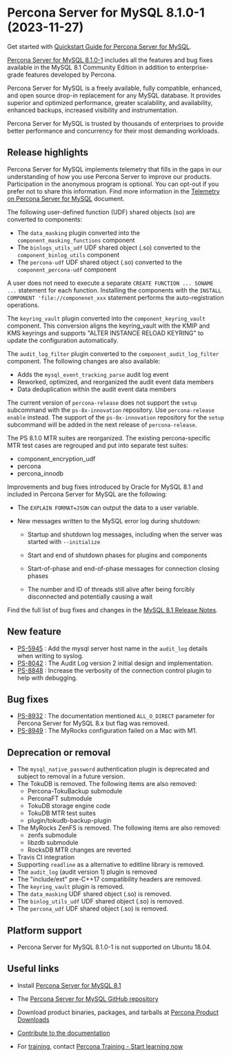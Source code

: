 # Percona Server for MySQL 8.1.0-1 (2023-11-27)

Get started with [Quickstart Guide for Percona Server for MySQL].

[Percona Server for MySQL 8.1.0-1] includes all the features and bug fixes available in the
MySQL 8.1 Community Edition in addition to enterprise-grade features developed by Percona.

Percona Server for MySQL is a freely available, fully compatible, enhanced, and open source drop-in replacement for any MySQL database. It provides superior and optimized performance, greater scalability, and availability, enhanced backups, increased visibility and instrumentation.

Percona Server for MySQL is trusted by thousands of enterprises to provide better performance and concurrency for their most demanding workloads.

## Release highlights

Percona Server for MySQL implements telemetry that fills in the gaps in our understanding of how you use Percona Server to improve our products. Participation in the anonymous program is optional. You can opt-out if you prefer not to share this information. Find more information in the [Telemetry on Percona Server for MySQL](../telemetry.md) document.

The following user-defined function (UDF) shared objects (so) are converted to components:

* The `data_masking` plugin converted into the `component_masking_functions` component
* The `binlogs_utils_udf` UDF shared object (.so) converted to the `component_binlog_utils` component
* The `percona-udf` UDF shared object (.so) converted to the `component_percona-udf` component

A user does not need to execute a separate `CREATE FUNCTION ... SONAME ...` statement for each function. Installing the components with the `INSTALL COMPONENT 'file://componenet_xxx` statement performs the auto-registration operations.

The `keyring_vault` plugin converted into the `component_keyring_vault` component. This conversion aligns the keyring_vault with the KMIP and KMS keyrings and supports "ALTER INSTANCE RELOAD KEYRING" to update the configuration automatically.

The `audit_log_filter` plugin converted to the `component_audit_log_filter` component. The following changes are also available:

* Adds the `mysql_event_tracking_parse` audit log event
* Reworked, optimized, and reorganized the audit event data members
* Data deduplication within the audit event data members

The current version of `percona-release` does not support the `setup` subcommand with the `ps-8x-innovation` repository. Use `percona-release enable` instead. The support of the `ps-8x-innovation` repository for the `setup` subcommand will be added in the next release of `percona-release`.

The PS 8.1.0 MTR suites are reorganized. The existing percona-specific MTR test cases are regrouped and put into separate test suites:

* component_encryption_udf
* percona
* percona_innodb

Improvements and bug fixes introduced by Oracle for MySQL 8.1 and included in Percona Server for MySQL are the following:

* The `EXPLAIN FORMAT=JSON` can output the data to a user variable.

* New messages written to the MySQL error log during shutdown:

    * Startup and shutdown log messages, including when the server was started with `--initialize`

    * Start and end of shutdown phases for plugins and components

    * Start-of-phase and end-of-phase messages for connection closing phases

    * The number and ID of threads still alive after being forcibly disconnected and potentially causing a wait


Find the full list of bug fixes and changes in the [MySQL 8.1 Release Notes].

## New feature

* [PS-5945] : Add the mysql server host name in the `audit_log` details when writing to syslog.
* [PS-8042] : The Audit Log version 2 initial design and implementation.
* [PS-8848] : Increase the verbosity of the connection control plugin to help with debugging.

## Bug fixes

* [PS-8932] : The documentation mentioned `ALL_O_DIRECT` parameter for Percona Server for MySQL 8.x but flag was removed.
* [PS-8949] : The MyRocks configuration failed on a Mac with M1.

## Deprecation or removal

* The `mysql_native_password` authentication plugin is deprecated and subject to removal in a future version.
* The TokuDB is removed. The following items are also removed:
    * Percona-TokuBackup submodule
    * PerconaFT submodule
    * TokuDB storage engine code
    * TokuDB MTR test suites
    * plugin/tokudb-backup-plugin
* The MyRocks ZenFS is removed. The following items are also removed:
    * zenfs submodule
    * libzdb submodule
    * RocksDB MTR changes are reverted
* Travis CI integration
* Supporting `readline` as a alternative to editline library is removed.
* The `audit_log` (audit version 1) plugin is removed
* The "include/ext" pre-C++17 compatibility headers are removed.
* The `keyring_vault` plugin is removed.
* The `data_masking` UDF shared object (.so) is removed.
* The `binlog_utils_udf` UDF shared object (.so) is removed.
* The `percona_udf` UDF shared object (.so) is removed.

## Platform support

* Percona Server for MySQL 8.1.0-1 is not supported on Ubuntu 18.04.

## Useful links

* Install [Percona Server for MySQL 8.1]

* The [Percona Server for MySQL GitHub repository]

* Download product binaries, packages, and tarballs at [Percona Product Downloads]

* [Contribute to the documentation]

* For [training], contact [Percona Training - Start learning now]


[PS-5945]: https://jira.percona.com/browse/PS-5945
[PS-8042]: https://jira.percona.com/browse/PS-8042
[PS-8848]: https://jira.percona.com/browse/PS-8848
[PS-8932]: https://jira.percona.com/browse/PS-8932
[PS-8949]: https://jira.percona.com/browse/PS-8949

[Quickstart Guide for Percona Server for MySQL]: ../quickstart-overview.md
[Percona Server for MySQL 8.1.0-1]: https://www.percona.com/software/mysql-database/percona-server
[MySQL 8.1 Release Notes]: https://dev.mysql.com/doc/relnotes/mysql/8.1/en/
[Percona Server for MySQL 8.1]: https://docs.percona.com/percona-server/8.1/installation.html
[Percona Server for MySQL from 5.7 to 8.]: https://docs.percona.com/percona-server/8.0/upgrading_guide.html
[Percona Server for MySQL GitHub repository]: https://github.com/percona/percona-server
[Percona Product Downloads]: https://www.percona.com/downloads
[Contribute to the documentation]: https://github.com/percona/psmysql-docs/blob/8.0/contributing.md
[training]: https://www.percona.com/training
[Percona Training - Start learning now]: https://learn.percona.com/contact-me
